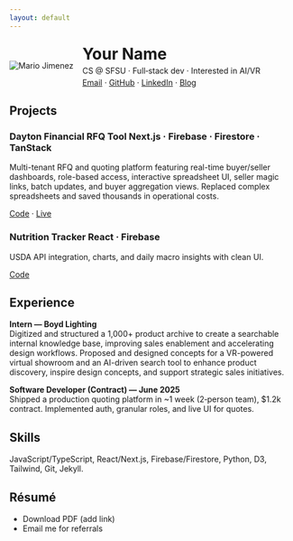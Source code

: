 ```yaml
---
layout: default
---
```


<link rel="stylesheet" href="/assets/style.css">

<div style="display:flex; align-items:center; gap:16px; margin-top:24px;">
  <img class="avatar" src="src=/assets/images/me.jpg" alt="Mario Jimenez">
  <div>
    <h1 style="margin:0;">Your Name</h1>
    <p style="margin:4px 0 0 0;">CS @ SFSU · Full‑stack dev · Interested in AI/VR</p>
    <p style="margin:4px 0 0 0;"><a href="mailto:mariojillesca@gmail.com">Email</a> · <a href="https://github.com/nochinxx">GitHub</a> · <a href="https://www.linkedin.com/in/mario-jimenez-7b9683206/">LinkedIn</a> · <a href="/blog/">Blog</a></p>
  </div>
</div>

## Projects

<div class="grid">
  <div class="project-card">
  <h3>Dayton Financial RFQ Tool <span class="badge">Next.js · Firebase · Firestore · TanStack</span></h3>
  <p>Multi-tenant RFQ and quoting platform featuring real-time buyer/seller dashboards, role-based access, interactive spreadsheet UI, seller magic links, batch updates, and buyer aggregation views. Replaced complex spreadsheets and saved thousands in operational costs.</p>
  <p><a href="https://github.com/<your-username>/<repo>">Code</a> · <a href="#">Live</a></p>
</div>
<div class="project-card">
  <h3>Nutrition Tracker <span class="badge">React · Firebase</span></h3>
  <p>USDA API integration, charts, and daily macro insights with clean UI.</p>
  <p><a href="https://github.com/<your-username>/<repo>">Code</a></p>
</div>

</div>

## Experience

**Intern — Boyd Lighting**  
Digitized and structured a 1,000+ product archive to create a searchable internal knowledge base, improving sales enablement and accelerating design workflows. Proposed and designed concepts for a VR-powered virtual showroom and an AI-driven search tool to enhance product discovery, inspire design concepts, and support strategic sales initiatives.

**Software Developer (Contract) — June 2025**  
Shipped a production quoting platform in ~1 week (2‑person team), $1.2k contract. Implemented auth, granular roles, and live UI for quotes.

## Skills

JavaScript/TypeScript, React/Next.js, Firebase/Firestore, Python, D3, Tailwind, Git, Jekyll.

## Résumé

- Download PDF (add link)
- Email me for referrals
